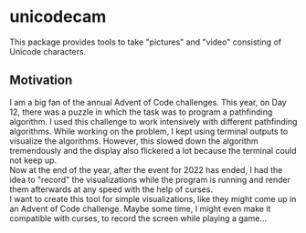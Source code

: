 # unicodecam

This package provides tools to take "pictures" and "video" consisting of Unicode characters.

## Motivation

I am a big fan of the annual Advent of Code challenges. This year, on Day 12, there was a puzzle in which the task was to program a pathfinding algorithm. I used this challenge to work intensively with different pathfinding algorithms.  While working on the problem, I kept using terminal outputs to visualize the algorithms. However, this slowed down the algorithm tremendously and the display also flickered a lot because the terminal could not keep up.  
Now at the end of the year, after the event for 2022 has ended, I had the idea to "record" the visualizations while the program is running and render them afterwards at any speed with the help of curses.  
I want to create this tool for simple visualizations, like they might come up in an Advent of Code challenge. Maybe some time, I might even make it compatible with curses, to record the screen while playing a game...
